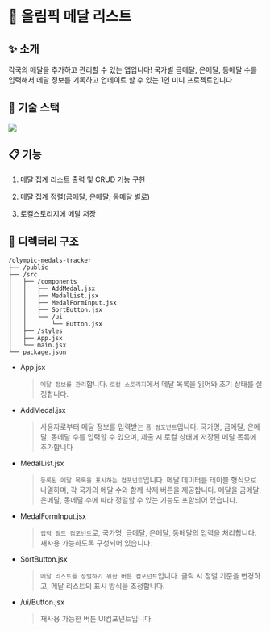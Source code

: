 # 🥇 올림픽 메달 리스트

## ✨ 소개

각국의 메달을 추가하고 관리할 수 있는 앱입니다! 국가별 금메달, 은메달, 동메달 수를 입력해서 메달 정보를 기록하고 업데이트 할 수 있는 1인 미니 프로젝트입니다

## 🧷 기술 스택

<img src="https://img.shields.io/badge/React-61DAFB?style=for-the-badge&logo=React&logoColor=black">

## 📋 기능

1. 메달 집계 리스트 출력 및 CRUD 기능 구현

2. 메달 집계 정렬(금메달, 은메달, 동메달 별로)

3. 로컬스토리지에 메달 저장

## 📁 디렉터리 구조

```
/olympic-medals-tracker
├── /public
├── /src
│   ├── /components
│   │   ├── AddMedal.jsx
│   │   ├── MedalList.jsx
│   │   ├── MedalFormInput.jsx
│   │   ├── SortButton.jsx
│   │   └── /ui
│   │       └── Button.jsx
│   ├── /styles
│   ├── App.jsx
│   └── main.jsx
└── package.json
```

- App.jsx

  > `메달 정보를 관리`합니다. `로컬 스토리지`에서 메달 목록을 읽어와 초기 상태를 설정합니다.

- AddMedal.jsx

  > 사용자로부터 메달 정보를 입력받는 `폼 컴포넌트`입니다. 국가명, 금메달, 은메달, 동메달 수를 입력할 수 있으며, 제출 시 로컬 상태에 저장된 메달 목록에 추가합니다

- MedalList.jsx

  > `등록된 메달 목록을 표시하는 컴포넌트`입니다. 메달 데이터를 테이블 형식으로 나열하며, 각 국가의 메달 수와 함께 삭제 버튼을 제공합니다. 메달을 금메달, 은메달, 동메달 수에 따라 정렬할 수 있는 기능도 포함되어 있습니다.

- MedalFormInput.jsx

  > `입력 필드 컴포넌트`로, 국가명, 금메달, 은메달, 동메달의 입력을 처리합니다. 재사용 가능하도록 구성되어 있습니다.

- SortButton.jsx

  > `메달 리스트를 정렬하기 위한 버튼 컴포넌트`입니다. 클릭 시 정렬 기준을 변경하고, 메달 리스트의 표시 방식을 조정합니다.

- /ui/Button.jsx
  > 재사용 가능한 버튼 UI컴포넌트입니다.

